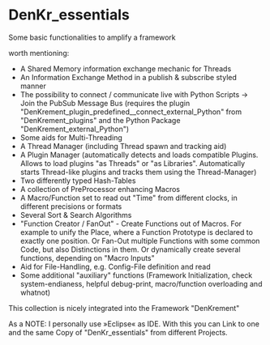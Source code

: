 # DenKr_essentials


Some basic functionalities to amplify a framework

worth mentioning:
- A Shared Memory information exchange mechanic for Threads
- An Information Exchange Method in a publish & subscribe styled manner
- The possibility to connect / communicate live with Python Scripts
-> Join the PubSub Message Bus (requires the plugin "DenKrement_plugin_predefined__connect_external_Python" from "DenKrement_plugins" and the Python Package "DenKrement_external_Python")
- Some aids for Multi-Threading
- A Thread Manager (including Thread spawn and tracking aid)
- A Plugin Manager (automatically detects and loads compatible Plugins. Allows to load plugins "as Threads" or "as Libraries". Automatically starts Thread-like plugins and tracks them using the Thread-Manager)
- Two differently typed Hash-Tables
- A collection of PreProcessor enhancing Macros
- A Macro/Function set to read out "Time" from different clocks, in different precisions or formats
- Several Sort & Search Algorithms
- "Function Creator / FanOut"  - Create Functions out of Macros. For example to unify the Place, where a Function Prototype is declared to exactly one position. Or Fan-Out multiple Functions with some common Code, but also Distinctions in them. Or dynamically create several functions, depending on "Macro Inputs"
- Aid for File-Handling, e.g. Config-File definition and read
- Some additional "auxiliary" functions (Framework Initialization, check system-endianess, helpful debug-print, macro/function overloading and whatnot)

This collection is nicely integrated into the Framework "DenKrement"


As a NOTE: I personally use »Eclipse« as IDE. With this you can Link to one and the same Copy of "DenKr_essentials" from different Projects.
